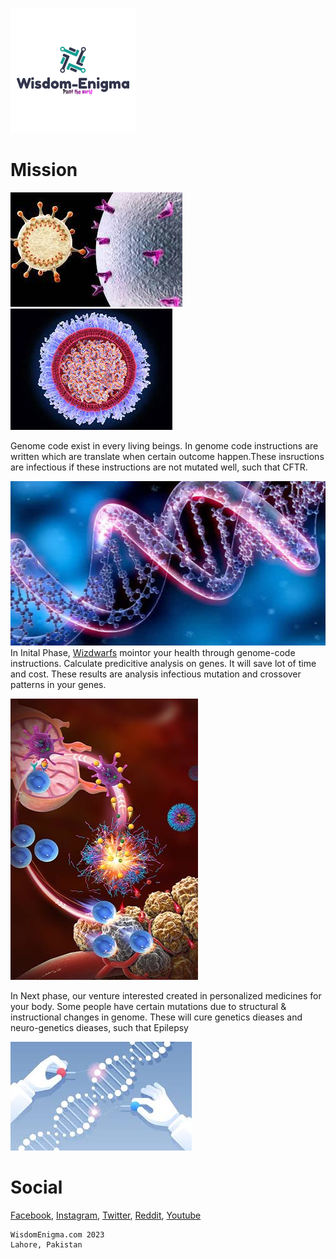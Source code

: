 ![web-logo](images/company.png)

# Mission
 
![virus](images/virus.jpeg) ![covid](images/covid.jpeg)

Genome code exist in every living beings. In genome code instructions are written which are translate when certain outcome happen.These insructions are infectious if these instructions are not mutated well, such that CFTR.


![Analysis](images/analysis.jpeg)
In Inital Phase, [Wizdwarfs](https://github.com/ali2210/WizDwarf) mointor your health through genome-code instructions. Calculate predicitive analysis on genes. It will save lot of time and cost. These results are analysis infectious mutation and crossover patterns in your genes.  


![Cure](images/nanoparticles-figure1.jpg)

In Next phase, our venture interested created in personalized medicines for your body. Some people have certain mutations due to structural & instructional changes in genome. These will cure genetics dieases and neuro-genetics dieases, such that Epilepsy

![Personalized](images/personalized.jpeg)

# Social
[Facebook](https://www.facebook.com/wizdwarfs),
[Instagram](https://www.instagram.com/wisdomenigma), 
[Twitter](https://twitter.com/DwarfWiz),
[Reddit](https://www.reddit.com/r/wizdwarfs),
[Youtube](https://www.youtube.com/channel/UCziNXOl_swLu-SXWWmjFVNA)




```
WisdomEnigma.com 2023
Lahore, Pakistan 
```

